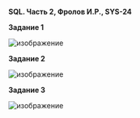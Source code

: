 **SQL. Часть 2, Фролов И.Р., SYS-24**


**Задание 1**

![изображение](https://github.com/beast86m/db12_04/assets/47268167/190a6d66-2491-4283-817c-57c83766e7f5)


**Задание 2**

![изображение](https://github.com/beast86m/db12_04/assets/47268167/af2e49a5-204b-4511-add3-c95eb57503bb)


**Задание 3**

![изображение](https://github.com/beast86m/db12_04/assets/47268167/ff195214-e82f-4069-b45e-a6ec9e0b5f0a)



